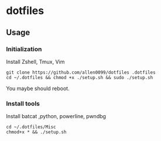 # dotfiles

## Usage

### Initialization

Install Zshell, Tmux, Vim

```shell=
git clone https://github.com/allen0099/dotfiles .dotfiles
cd ~/.dotfiles && chmod +x ./setup.sh && sudo ./setup.sh
```

You maybe should reboot.

### Install tools

Install batcat ,python, powerline, pwndbg

```shell=
cd ~/.dotfiles/Misc
chmod+x * && ./setup.sh
```
